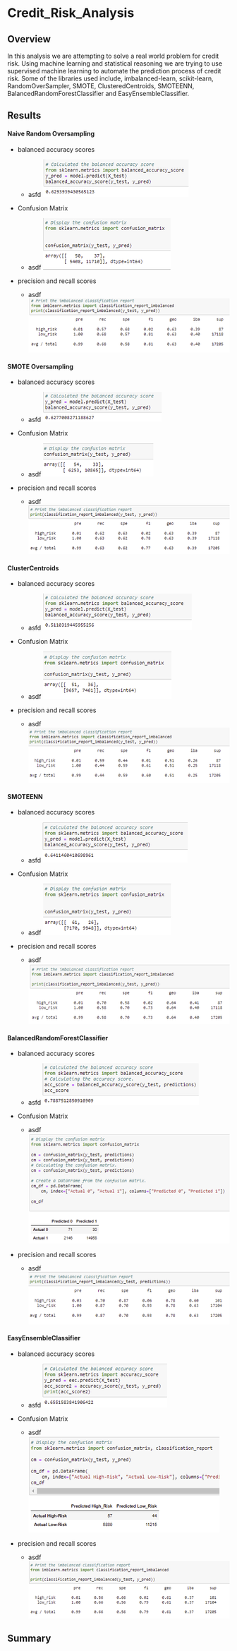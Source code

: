 # Credit_Risk_Analysis

## Overview

In this analysis we are attempting to solve a real world problem for credit risk. Using machine learning and statistical reasoning we are trying to use supervised machine learning to automate the prediction process of credit risk. Some of the libraries used include, imbalanced-learn, scikit-learn, RandomOverSampler, SMOTE, ClusteredCentroids, SMOTEENN, BalancedRandomForestClassifier and EasyEnsembleClassifier.

## Results

#### Naive Random Oversampling
- balanced accuracy scores
  - asfd
![PyBer_Summary_df](/Images/Native_Random_Ovesampling_balanced_accuracy_score.PNG)

- Confusion Matrix
  - asdf
![PyBer_Summary_df](/Images/Native_Random_Ovesampling_confusion_matrix.PNG)

- precision and recall scores 
  - asdf
![PyBer_Summary_df](/Images/Native_Random_Ovesampling_precision_and_recall_scores.PNG)



#### SMOTE Oversampling
- balanced accuracy scores
  - asfd
![PyBer_Summary_df](/Images/SMOTE_Oversampling_balanced_accuracy_score.PNG)

- Confusion Matrix
  - asdf
![PyBer_Summary_df](/Images/SMOTE_Oversampling_confusion_matrix.PNG)

- precision and recall scores 
  - asdf
![PyBer_Summary_df](/Images/SMOTE_Ovesampling_precision_and_recall_scores.PNG)



#### ClusterCentroids
- balanced accuracy scores
  - asfd
![PyBer_Summary_df](/Images/ClusterCentroids_Undersampling_balanced_accuracy_score.PNG)

- Confusion Matrix
  - asdf
![PyBer_Summary_df](/Images/ClusterCentroids_Undersampling_confusion_matrix.PNG)

- precision and recall scores 
  - asdf
![PyBer_Summary_df](/Images/ClusterCentroids_Undersampling_precision_and_recall_scores.PNG)



#### SMOTEENN
- balanced accuracy scores
  - asfd
![PyBer_Summary_df](/Images/SMOTEENN_Combination(Over_and_Under)_Sampling_balanced_accuracy_score.PNG)

- Confusion Matrix
  - asdf
![PyBer_Summary_df](/Images/SMOTEENN_Combination(Over_and_Under)_Sampling_Confusion_Matrix.PNG)

- precision and recall scores 
  - asdf
![PyBer_Summary_df](/Images/SMOTEENN_Combination(Over_and_Under)_Sampling_precision_and_recall_scores.PNG)



#### BalancedRandomForestClassifier
- balanced accuracy scores
  - asfd
![PyBer_Summary_df](/Images/Balanced_Random_Forecast_Classifier_balanced_accuracy_score.PNG)

- Confusion Matrix
  - asdf
![PyBer_Summary_df](/Images/Balanced_Random_Forecast_Classifier_confusion_Matrix.PNG)

- precision and recall scores 
  - asdf
![PyBer_Summary_df](/Images/Balanced_Random_Forecast_Classifier_precision_and_recall_scores.PNG)
 
 
 
#### EasyEnsembleClassifier
- balanced accuracy scores
  - asfd
![PyBer_Summary_df](/Images/EasyEnsembleClassifier_balanced_accuracy_score.PNG)

- Confusion Matrix
  - asdf
![PyBer_Summary_df](/Images/EasyEnsembleClassifier_Classifier_confusion_Matrix.PNG)

- precision and recall scores 
  - asdf
![PyBer_Summary_df](/Images/EasyEnsembleClassifier_Classifier_precision_and_recall_scores.PNG)



## Summary
